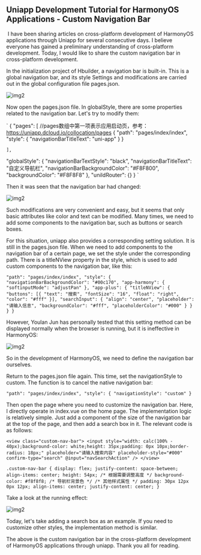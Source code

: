 ## Uniapp Development Tutorial for HarmonyOS Applications - Custom Navigation Bar
​
I have been sharing articles on cross-platform development of HarmonyOS applications through Uniapp for several consecutive days. I believe everyone has gained a preliminary understanding of cross-platform development. Today, I would like to share the custom navigation bar in cross-platform development.


In the initialization project of Hbuilder, a navigation bar is built-in. This is a global navigation bar, and its style Settings and modifications are carried out in the global configuration file pages.json.
​

![img2](https://dl-harmonyos.51cto.com/images/202505/84ac40230b1ec6a7a756373b226fa7df52955f.png "img2")

Now open the pages.json file. In globalStyle, there are some properties related to the navigation bar. Let's try to modify them:

`
{
"pages": [ //pages数组中第一项表示应用启动页，参考：https://uniapp.dcloud.io/collocation/pages
		{
"path": "pages/index/index",
"style": {
    "navigationBarTitleText": "uni-app"
			}
		}

	],
"globalStyle": {
"navigationBarTextStyle": "black",
"navigationBarTitleText": "自定义导航栏",
"navigationBarBackgroundColor": "#F8F800",
"backgroundColor": "#F8F8F8"
	},
"uniIdRouter": {}
}
`

Then it was seen that the navigation bar had changed:

![img2](https://dl-harmonyos.51cto.com/images/202505/377f71724ece495e58c093880a2da59fb3e46d.png "img2")


Such modifications are very convenient and easy, but it seems that only basic attributes like color and text can be modified. Many times, we need to add some components to the navigation bar, such as buttons or search boxes.


For this situation, uniapp also provides a corresponding setting solution. It is still in the pages.json file. When we need to add components to the navigation bar of a certain page, we set the style under the corresponding path. There is a titleNView property in the style, which is used to add custom components to the navigation bar, like this:


`
"path": "pages/index/index",
"style": {
   "navigationBarBackgroundColor": "#00c170",
   "app-harmony": {
       "softinputMode": "adjustPan"
   },
   "app-plus": {
"titleNView": {
	   "buttons": [{
"text": "搜索",
"fontSize": "16",
	        "float": "right",
	        "color": "#fff"
	    }],
"searchInput": {
"align": "center",
"placeholder": "请输入信息",
"backgroundColor": "#fff",
"placeholderColor": "#000"
}
    }
  }
}
`

However, Youlan Jun has personally tested that this setting method can be displayed normally when the browser is running, but it is ineffective in HarmonyOS:

![img2](https://dl-harmonyos.51cto.com/images/202505/9759c186778204966b32594543a66f6733dbbe.png "img2")


So in the development of HarmonyOS, we need to define the navigation bar ourselves.


Return to the pages.json file again. This time, set the navigationStyle to custom. The function is to cancel the native navigation bar:

`
"path": "pages/index/index",
"style": {
  "navigationStyle": "custom"
}
`

Then open the page where you need to customize the navigation bar. Here, I directly operate in index.vue on the home page. The implementation logic is relatively simple. Just add a component of the size of the navigation bar at the top of the page, and then add a search box in it. The relevant code is as follows:

`
<view class="custom-nav-bar">
  <input
style="width: calc(100% - 40px);background-color: white;height: 35px;padding: 0px 10px;border-radius: 18px;"
placeholder="请输入搜索内容" placeholder-style="#000" confirm-type="search" @input="navSearchAction" />
</view>
`

`
.custom-nav-bar {
display: flex;
justify-content: space-between;
align-items: center;
height: 54px;
/* 根据需要调整高度 */
background-color: #f8f8f8;
/* 导航栏背景色 */
/* 其他样式属性 */
padding: 30px 12px 0px 12px;
align-items: center;
justify-content: center;
}
`

Take a look at the running effect:

![img2](https://dl-harmonyos.51cto.com/images/202505/538855c2327fdb8ca0c792605ae034f0eba3b5.png "img2")

Today, let's take adding a search box as an example. If you need to customize other styles, the implementation method is similar.


The above is the custom navigation bar in the cross-platform development of HarmonyOS applications through uniapp. Thank you all for reading.
